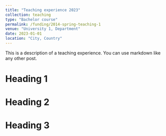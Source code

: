 ```yaml
---
title: "Teaching experience 2023"
collection: teaching
type: "Bachelor course"
permalink: /funding/2014-spring-teaching-1
venue: "University 1, Department"
date: 2023-01-01
location: "City, Country"
---
```


This is a description of a teaching experience. You can use markdown like any other post.

Heading 1
======

Heading 2
======

Heading 3
======
